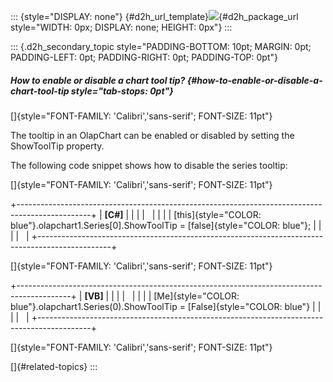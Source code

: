 ::: {style="DISPLAY: none"}
[](ms-xhelp:///?Id=d2h_url_template){#d2h_url_template}![](!package_url!){#d2h_package_url style="WIDTH: 0px; DISPLAY: none; HEIGHT: 0px"}
:::

::: {.d2h_secondary_topic style="PADDING-BOTTOM: 10pt; MARGIN: 0pt; PADDING-LEFT: 0pt; PADDING-RIGHT: 0pt; PADDING-TOP: 0pt"}
##### How to enable or disable a chart tool tip? {#how-to-enable-or-disable-a-chart-tool-tip style="tab-stops: 0pt"}

[]{style="FONT-FAMILY: 'Calibri','sans-serif'; FONT-SIZE: 11pt"} 

The tooltip in an OlapChart can be enabled or disabled by setting the ShowToolTip property.

The following code snippet shows how to disable the series tooltip:

[]{style="FONT-FAMILY: 'Calibri','sans-serif'; FONT-SIZE: 11pt"} 

+------------------------------------------------------------------------------------------------+
| **\[C#\]**                                                                                     |
|                                                                                                |
|                                                                                                |
|                                                                                                |
| [this]{style="COLOR: blue"}.olapchart1.Series\[0\].ShowToolTip = [false]{style="COLOR: blue"}; |
|                                                                                                |
|                                                                                                |
+------------------------------------------------------------------------------------------------+

[]{style="FONT-FAMILY: 'Calibri','sans-serif'; FONT-SIZE: 11pt"} 

+-------------------------------------------------------------------------------------------+
| **\[VB\]**                                                                                |
|                                                                                           |
|                                                                                           |
|                                                                                           |
| [Me]{style="COLOR: blue"}.olapchart1.Series(0).ShowToolTip = [False]{style="COLOR: blue"} |
|                                                                                           |
|                                                                                           |
+-------------------------------------------------------------------------------------------+

[]{style="FONT-FAMILY: 'Calibri','sans-serif'; FONT-SIZE: 11pt"} 

[]{#related-topics}
:::
